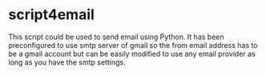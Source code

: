 # script4email

This script could be used to send email using Python. It has been preconfigured to use smtp server of gmail so the from email address
has to be a gmail account but can be easily modified to use any email provider as long as you have the smtp settings.
